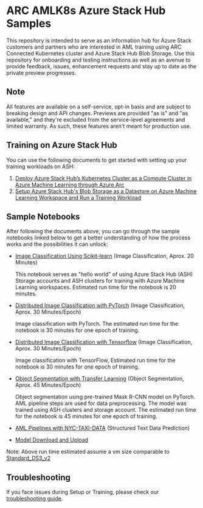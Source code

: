 # ARC AMLK8s Azure Stack Hub Samples

This repository is intended to serve as an information hub for Azure Stack customers and partners who are interested in AML training using ARC Connected Kubernetes cluster and Azure Stack Hub Blob Storage. Use this repository for onboarding and testing instructions as well as an avenue to provide feedback, issues, enhancement requests and stay up to date as the private preview progresses.

## Note

All features are available on a self-service, opt-in basis and are subject to breaking design and API changes. Previews are provided "as is" and "as available," and they're excluded from the service-level agreements and limited warranty. As such, these features aren't meant for production use.

## Training on Azure Stack Hub

You can use the following documents to get started with setting up your training workloads on ASH:

1. [Deploy Azure Stack Hub’s Kubernetes Cluster as a Compute Cluster in Azure Machine Learning through Azure Arc](AML-ARC-Compute.md)
2. [Setup Azure Stack Hub's Blob Storage as a Datastore on Azure Machine Learning Workspace and Run a Training Workload](Train-AzureArc.md)

## Sample Notebooks

After following the documents above, you can go through the sample notebooks linked below to get a better understanding of how the process works and the possibilities it can unlock:

* [Image Classification Using Scikit-learn](notebooks/mnist/MNIST_Training_with_ASH_Cluster_and_Storage.ipynb) (Image Classification, Aprox. 20 Minutes)

  This notebook serves as "hello world" of using Azure Stack Hub (ASH) Storage accounts and ASH clusters for training with 
  Azure Machine Learning workspaces. Estimated run time for the notebook is 20 minutes.
  
* [Distributed Image Classification with PyTorch](notebooks/distributed-cifar10/distributed-pytorch-cifar10.ipynb) (Image Classification, Aprox. 30 Minutes/Epoch)
  
  Image classification with PyTorch. The estimated run time for the notebook is 30 minutes for one epoch of training.
  
* [Distributed Image Classification with Tensorflow](notebooks/distributed-cifar10/distributed-tf2-cifar10.ipynb) (Image Classification, Aprox. 30 Minutes/Epoch)
  
  Image classification with TensorFlow, Estimated run time for the notebook is 30 minutes for one epoch of training.
  
* [Object Segmentation with Transfer Learning](notebooks/object-segmentation-on-azure-stack/object_segmentation-ash.ipynb) (Object Segmentation, Aprox. 45 Minutes/Epoch)
  
  Object segmentation using pre-trained Mask R-CNN model on PyTorch. AML pipeline steps are used for data preprocessing. The model was trained using ASH clusters and storage account. The estimated run time for the notebook is 45 minutes for one epoch of training.
  
* [AML Pipelines with NYC-TAXI-DATA](notebooks/pipeline/nyc-taxi-data-regression-model-building.ipynb) (Structured Text Data Prediction)

* [Model Download and Upload](notebooks/AML-model-download-upload.ipynb)

Note: Above run time estimated assume a vm size comparable to [Standard_DS3_v2](https://docs.microsoft.com/en-us/azure/virtual-machines/sizes-general)

## Troubleshooting

If you face issues during Setup or Training, please check our [troubleshooting guide](troubleshooting.md).
